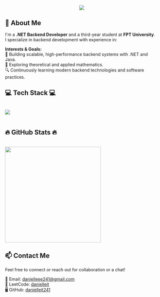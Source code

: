 <!-- 👋 Greeting Line (centered) -->
<h1 align="center">
    <img src="https://readme-typing-svg.herokuapp.com/?font=Righteous&size=35&center=true&vCenter=true&width=500&height=70&duration=4000&lines=Hi+There!+👋;+I'm+Daniel!;" />
</h1>

<!-- 👤 About Me Section -->
<h2>👤 About Me</h2>
<p>
    I'm a <strong>.NET Backend Developer</strong> and a third-year student at <strong>FPT University</strong>.<br>
    I specialize in backend development with experience in:
</p>
<p>
    <strong>Interests & Goals:</strong><br>
    🚀 Building scalable, high-performance backend systems with .NET and Java.<br>
    📐 Exploring theoretical and applied mathematics.<br>
    🔍 Continuously learning modern backend technologies and software practices.
</p>

<!-- 💻 Tech Stack Section -->
<h2>💻 Tech Stack 💻</h2>
<br>
<img src="https://skillicons.dev/icons?i=dotnet,java,maven,git,github,docker,js,html,css,react,selenium" /><br>
<br>

<!-- 🔥 GitHub Stats Section -->
<h2>🔥 GitHub Stats 🔥</h2>
<br>
<a href="#" title="danielleit241">
    <img width="315" src="https://github-readme-stats.vercel.app/api/top-langs/?username=danielleit241&title_color=61dafb&text_color=ffffff&icon_color=61dafb&bg_color=20232a&langs_count=8&layout=compact&border_color=61dafb&hide_border=true" />
</a>
<br>

<!-- 📫 Contact Me Section -->
<h2>📫 Contact Me</h2>
<p>
    Feel free to connect or reach out for collaboration or a chat!
</p>
<p>
    📧 Email: <a href="danielleee241@gmail.com">danielleee241@gmail.com</a><br>
    💼 LeetCode: <a href="https://leetcode.com/u/danielleit/">danielleit</a><br>
    🖥️ GitHub: <a href="https://github.com/danielleit241/danielleit241">danielleit241</a>
</p>
